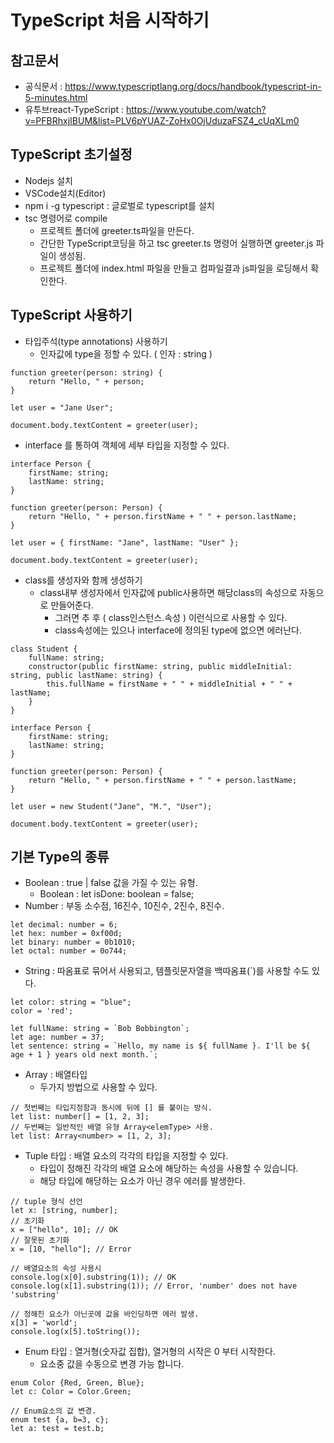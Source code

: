 # TypeScript 처음 시작하기
## 참고문서
* 공식문서 : https://www.typescriptlang.org/docs/handbook/typescript-in-5-minutes.html
* 유투브react-TypeScript : https://www.youtube.com/watch?v=PFBRhxjIBUM&list=PLV6pYUAZ-ZoHx0OjUduzaFSZ4_cUqXLm0

## TypeScript 초기설정
* Nodejs 설치
* VSCode설치(Editor)
* npm i -g typescript : 글로벌로 typescript를 설치
* tsc 명령어로 compile
  - 프로젝트 폴더에 greeter.ts파일을 만든다.
  - 간단한 TypeScript코딩을 하고 tsc greeter.ts 명령어 실행하면 greeter.js 파일이 생성됨.
  - 프로젝트 폴더에 index.html 파일을 만들고 컴파일결과 js파일을 로딩해서 확인한다.

## TypeScript 사용하기
* 타입주석(type annotations) 사용하기
  - 인자값에 type을 정할 수 있다. ( 인자 : string )
```
function greeter(person: string) {
    return "Hello, " + person;
}

let user = "Jane User";

document.body.textContent = greeter(user);
```
  - interface 를 통하여 객체에 세부 타입을 지정할 수 있다.
```
interface Person {
    firstName: string;
    lastName: string;
}

function greeter(person: Person) {
    return "Hello, " + person.firstName + " " + person.lastName;
}

let user = { firstName: "Jane", lastName: "User" };

document.body.textContent = greeter(user);
```
* class를 생성자와 함께 생성하기
  - class내부 생성자에서 인자값에 public사용하면 해당class의 속성으로 자동으로 만들어준다.
    - 그러면 추 후 ( class인스턴스.속성 ) 이런식으로 사용할 수 있다.
    - class속성에는 있으나 interface에 정의된 type에 없으면 에러난다.
```
class Student {
    fullName: string;
    constructor(public firstName: string, public middleInitial: string, public lastName: string) {
        this.fullName = firstName + " " + middleInitial + " " + lastName;
    }
}

interface Person {
    firstName: string;
    lastName: string;
}

function greeter(person: Person) {
    return "Hello, " + person.firstName + " " + person.lastName;
}

let user = new Student("Jane", "M.", "User");

document.body.textContent = greeter(user);
```

## 기본 Type의 종류
* Boolean : true | false 값을 가질 수 있는 유형.
  - Boolean : let isDone: boolean = false;
* Number : 부동 소수점, 16진수, 10진수, 2진수, 8진수.
```
let decimal: number = 6;
let hex: number = 0xf00d;
let binary: number = 0b1010;
let octal: number = 0o744;
```
* String : 따옴표로 묶어서 사용되고, 템플릿문자열을 백따옴표(`)를 사용할 수도 있다.
```
let color: string = "blue";
color = 'red';

let fullName: string = `Bob Bobbington`;
let age: number = 37;
let sentence: string = `Hello, my name is ${ fullName }. I'll be ${ age + 1 } years old next month.`;
```
* Array : 배열타입
  - 두가지 방법으로 사용할 수 있다.
```
// 첫번째는 타입지정함과 동시에 뒤에 [] 를 붙이는 방식.
let list: number[] = [1, 2, 3];
// 두번째는 일반적인 배열 유형 Array<elemType> 사용.
let list: Array<number> = [1, 2, 3];
```
* Tuple 타입 : 배열 요소의 각각의 타입을 지정할 수 있다.
  - 타입이 정해진 각각의 배열 요소에 해당하는 속성을 사용할 수 있습니다.
  - 해당 타입에 해당하는 요소가 아닌 경우 에러를 발생한다.
```
// tuple 형식 선언
let x: [string, number];
// 초기화
x = ["hello", 10]; // OK
// 잘못된 초기화
x = [10, "hello"]; // Error

// 배열요소의 속성 사용시
console.log(x[0].substring(1)); // OK
console.log(x[1].substring(1)); // Error, 'number' does not have 'substring'

// 정해진 요소가 아닌곳에 값을 바인딩하면 에러 발생.
x[3] = 'world';
console.log(x[5].toString());
```

* Enum 타입 : 열거형(숫자값 집합), 열거형의 시작은 0 부터 시작한다.
  - 요소중 값을 수동으로 변경 가능 합니다.
```
enum Color {Red, Green, Blue};
let c: Color = Color.Green;

// Enum요소의 값 변경.
enum test {a, b=3, c};
let a: test = test.b;
```